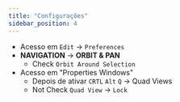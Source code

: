 ```yaml
---
title: "Configurações"
sidebar_position: 4
---
```

- Acesso em `Edit` -> `Preferences`
- **NAVIGATION** -> **ORBIT & PAN**
    - Check `Orbit Around Selection`
- Acesso em "Properties Windows"
    - Depois de ativar `CRTL` `Alt` `Q` -> Quad Views
    - Not Check `Quad View` -> `Lock`
